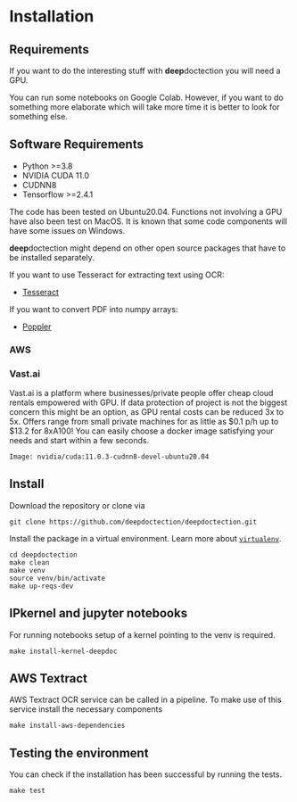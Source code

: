 # Installation


## Requirements

If you want to do the interesting stuff with **deep**doctection you will need a GPU. 

You can run some notebooks on Google Colab. However, if you want to do something more elaborate which will take 
more time it is better to look for something else.

## Software Requirements

- Python >=3.8
- NVIDIA CUDA 11.0
- CUDNN8
- Tensorflow >=2.4.1

The code has been tested on Ubuntu20.04. Functions not involving a GPU have also been test on MacOS. It is known that 
some code components will have some issues on Windows.

**deep**doctection might depend on other open source packages that have to be installed separately. 

If you want to use Tesseract for extracting text using OCR:
- [Tesseract](https://github.com/tesseract-ocr/tesseract)

If you want to convert PDF into numpy arrays:
- [Poppler](https://poppler.freedesktop.org/)


### AWS 

### Vast.ai

Vast.ai is a platform where businesses/private people offer cheap cloud rentals empowered with GPU. If 
data protection of project is not the biggest concern this might be an option, as GPU rental costs can be reduced 
3x to 5x. Offers range from small private machines for as little as $0.1 p/h up to $13.2 for 8xA100! You can easily 
choose a docker image satisfying your needs and start within a few seconds. 

```
Image: nvidia/cuda:11.0.3-cudnn8-devel-ubuntu20.04
```

## Install

Download the repository or clone via

```
git clone https://github.com/deepdoctection/deepdoctection.git
```

Install the package in a virtual environment. Learn more about [`virtualenv`](https://docs.python.org/3/tutorial/venv.html). 

```
cd deepdoctection
make clean
make venv
source venv/bin/activate
make up-reqs-dev
```

## IPkernel and jupyter notebooks

For running notebooks setup of a kernel pointing to the venv is required.

```
make install-kernel-deepdoc
```


## AWS Textract

AWS Textract OCR service can be called in a pipeline. To make use of this service install the necessary components

```
make install-aws-dependencies
```

## Testing the environment

You can check if the installation has been successful by running the tests.

```
make test
```
